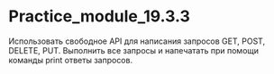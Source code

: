 # Practice_module_19.3.3

Использовать свободное API для написания запросов GET, POST, DELETE, PUT. Выполнить все запросы и напечатать при помощи команды print ответы запросов.
